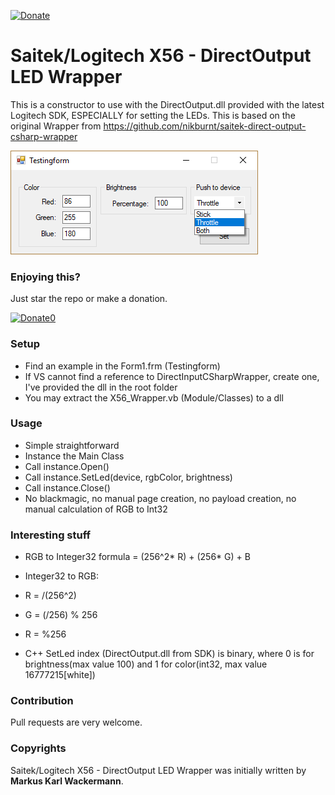 [![Donate](https://img.shields.io/badge/Donate-PayPal-green.svg)](https://www.paypal.com/cgi-bin/webscr?cmd=_s-xclick&hosted_button_id=35WE5NU48AUMA&source=url)

Saitek/Logitech X56 - DirectOutput LED Wrapper
==============================================
This is a constructor to use with the DirectOutput.dll provided with the latest Logitech SDK, ESPECIALLY for setting the LEDs.
This is based on the original Wrapper from https://github.com/nikburnt/saitek-direct-output-csharp-wrapper

![Screenshot](screenshots/1.png)

### Enjoying this?
Just star the repo or make a donation.

[![Donate0](https://img.shields.io/badge/Donate-PayPal-green.svg)](https://www.paypal.com/cgi-bin/webscr?cmd=_s-xclick&hosted_button_id=35WE5NU48AUMA&source=url)

### Setup
* Find an example in the Form1.frm (Testingform)
* If VS cannot find a reference to DirectInputCSharpWrapper, create one, I've provided the dll in the root folder
* You may extract the X56_Wrapper.vb (Module/Classes) to a dll

### Usage
* Simple straightforward
* Instance the Main Class
* Call instance.Open()
* Call instance.SetLed(device, rgbColor, brightness)
* Call instance.Close()
* No blackmagic, no manual page creation, no payload creation, no manual calculation of RGB to Int32

### Interesting stuff
* RGB to Integer32 formula = (256^2* R) + (256* G) + B

* Integer32 to RGB:
* R = <Integer32>/(256^2)
* G = (<Integer32>/256) % 256
* R = <Integer32>%256

* C++ SetLed index (DirectOutput.dll from SDK) is binary, where 0 is for brightness(max value 100) and 1 for color(int32, max value 16777215[white])

### Contribution
Pull requests are very welcome.

### Copyrights
Saitek/Logitech X56 - DirectOutput LED Wrapper was initially written by **Markus Karl Wackermann**.
